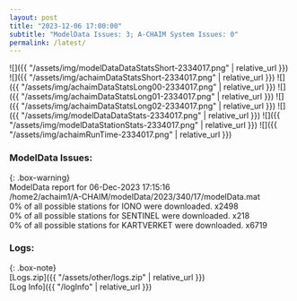 ```yaml
---
layout: post
title: "2023-12-06 17:00:00"
subtitle: "ModelData Issues: 3; A-CHAIM System Issues: 0"
permalink: /latest/
---
```


![]({{ "/assets/img/modelDataDataStatsShort-2334017.png" | relative_url }})
![]({{ "/assets/img/achaimDataStatsShort-2334017.png" | relative_url }})
![]({{ "/assets/img/achaimDataStatsLong00-2334017.png" | relative_url }})
![]({{ "/assets/img/achaimDataStatsLong01-2334017.png" | relative_url }})
![]({{ "/assets/img/achaimDataStatsLong02-2334017.png" | relative_url }})
![]({{ "/assets/img/modelDataDataStats-2334017.png" | relative_url }})
![]({{ "/assets/img/modelDataStationStats-2334017.png" | relative_url }})
![]({{ "/assets/img/achaimRunTime-2334017.png" | relative_url }})


### ModelData Issues:  
  
{: .box-warning}  
 ModelData report for 06-Dec-2023 17:15:16   
 /home2/achaim1/A-CHAIM/modelData/2023/340/17/modelData.mat   
 0% of all possible stations for IONO were downloaded. x2498   
 0% of all possible stations for SENTINEL were downloaded. x218   
 0% of all possible stations for KARTVERKET were downloaded. x6719   
  


### Logs:  
  
{: .box-note}  
[Logs.zip]({{ "/assets/other/logs.zip" | relative_url }})  
[Log Info]({{ "/logInfo" | relative_url }})  
